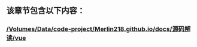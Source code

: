 
  ## 该章节包含以下内容：
  
  

  ### [/Volumes/Data/code-project/Merlin218.github.io/docs/源码解读/vue](/Volumes/Data/code-project/Merlin218.github.io/docs/源码解读/vue)

  